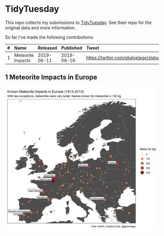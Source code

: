 # TidyTuesday

This repo collects my submissions to [TidyTuesday](https://github.com/rfordatascience/tidytuesday). See their repo for the original data and more information.

So far I've made the following contributions:

| # | Name | Released | Published | Tweet
| :--- | :--- | :--- | :--- | :---
| 1 | Meteorite Impacts | 2019-06-11 | 2019-06-16 | https://twitter.com/gkalvelage/status/xxx

## 1 Meteorite Impacts in Europe

![meteorites](https://github.com/gkalvelage/tidytuesday/blob/master/figures/2019-06-11_meteorites_map.png)